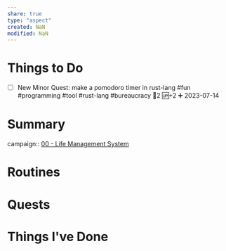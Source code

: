```yaml
---
share: true
type: "aspect"
created: NaN 
modified: NaN
---
```


# Things to Do
- [ ] New Minor Quest: make a pomodoro timer in rust-lang #fun #programming #tool #rust-lang #bureaucracy 🥄2 🆙+2 ➕ 2023-07-14 
# Summary
campaign:: [00 - Life Management System](../../00%20-%20Life%20Management%20System/00%20-%20Life%20Management%20System.md)

# Routines

# Quests

# Things I've Done

